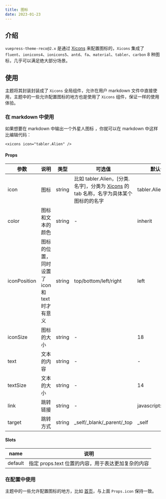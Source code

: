 ```yaml
---
title: 图标
date: 2023-01-23
---
```


## 介绍

`vuepress-theme-reco@2.x` 是通过 [Xicons](https://www.xicons.org/#/zh-CN) 来配置图标的，`Xicons` 集成了 `fluent`、`ionicons4`、`ionicons5`、`antd`、`fa`、`material`、`tabler`、`carbon` 8 种图标，几乎可以满足绝大部分场景。

## 使用

主题将其封装封装成了 `Xicons` 全局组件，允许在用户 markdown 文件中直接使用，主题中的一些允许配置图标的地方也是使用了 `Xicons` 组件，保证一样的使用体验。

### 在 markdown 中使用

如果想要在 markdown 中输出一个外星人图标 <xicons icon="tabler.Alien" />，你就可以在 markdown 中这样比编辑代码：

```vue
<xicons icon="tabler.Alien" />
```

#### Props

|参数|说明|类型|可选值|默认值|
|-|-|-|-|-|
|icon|图标|string|比如 tabler.Alien，[分类.名字]，分类为 [Xicons](https://www.xicons.org/#/zh-CN) 的 tab 名称，名字为具体某个图标的的名字|tabler.Alien|
|color|图标和文本的颜色|string|-|inherit|
|iconPosition|图标的位置，同时设置了 icon 和 text 时才有意义|string|top/bottom/left/right|left|
|iconSize|图标的大小|string|-|18|
|text|文本的内容|string|-|-|
|textSize|文本的大小|string|-|14|
|link|跳转链接|string|-|javascript:void(0)|
|target|跳转方式|string|_self/_blank/_parent/_top|_self|

#### Slots

|name|说明|
|-|-|
|default|指定 props.text 位置的内容，用于表达更加复杂的内容|

### 在配置中使用

主题中的一些允许配置图标的地方，比如 [首页](/docs/theme/home)，与上面 `Props.icon` 保持一致。
